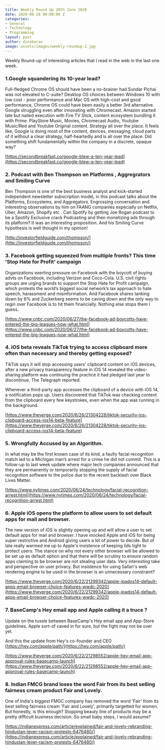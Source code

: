 ```yaml
---
title: Weekly Round Up 28th June 2020
date: 2020-06-28 00:00:00 Z
categories:
- General
- Technology
- Programming
layout: post
author: dinakaran
image: assets/images/weekly-roundup-2.jpg
---
```


Weekly Round-up of interesting articles that I read in the web in the last one week. 

### 1.Google squandering its 10-year lead?

Full-fledged Chrome OS should have been a no-brainer had Sundar Pichai was not elevated to C-suite? Desktop OS choices between Windows 10 with low cost - poor performance and Mac OS with high-cost and good performance, Chrome OS could have been easily a better 3rd alternative. Google struggling even after innovating with Chromecast. Amazon started late but nailed execution with Fire TV Stick, content ecosystem bundling it with Prime. PlayStore Music, Movies, Chromecast Audio, Youtube Music/Red and Youtube Original content. Strategy all over the place. It feels like, Google is doing most of the content, devices, messaging, cloud parts of it without a clear strategy, half-heartedly and is all over the place. Did something shift fundamentally within the company in a discrete, opaque way?

   [https://secondbreakfast.co/google-blew-a-ten-year-lead](https://secondbreakfast.co/google-blew-a-ten-year-lead)

### 2. Podcast with Ben Thompson on Platforms , Aggregrators and Smiling Curve

Ben Thompson is one of the best business analyst and kick-started independent newsletter subscription model, in this podcast talks about the Platforms, Ecosystems, and Aggregators. Engrossing conversation and interesting observations by him on FAANG companies especially on Netflix, Uber, Amazon, Shopify etc . Can Spotify by getting Joe Rogan podcast to be a Spotify Exclusive crack Podcasting and then monetizing ads through its platform? It was an interesting proposition. And his Smiling Curve hypothesis is well thought in my opinion!

   [http://investorfieldguide.com/thompson/](http://investorfieldguide.com/thompson/)

### 3. Facebook getting squeezed from multiple fronts? This time 'Stop Hate for Profit' campaign

Organizations exerting pressure on Facebook with the boycott of buying advts on Facebook, including Verizon and Coco-Cola. U.S. civil rights groups are urging brands to support the Stop Hate for Profit campaign, which protests the world’s biggest social network’s lax approach to hate speech, harassment and misinformation.  And Facebook shares tanking down by 8% and Zuckerberg seems to be caving down and the only way to regin over Facebook is to hit them financially. Nothing else stops them I guess.  

  [https://www.cnbc.com/2020/06/27/the-facebook-ad-boycotts-have-entered-the-big-leagues-now-what.html](https://www.cnbc.com/2020/06/27/the-facebook-ad-boycotts-have-entered-the-big-leagues-now-what.html)


### 4. iOS beta reveals TikTok trying to access clipboard more often than necessary and thereby getting exposed?

TikTok says it will stop accessing users’ clipboard content on iOS devices, after a new privacy transparency feature in iOS 14 revealed the video-sharing platform was continuing the practice it had pledged last year to discontinue, The Telegraph reported.

Whenever a third-party app accesses the clipboard of a device with iOS 14, a notification pops up. Users discovered that TikTok was checking content from the clipboard every few keystrokes, even when the app was running in the background. 

  [https://www.theverge.com/2020/6/26/21304228/tiktok-security-ios-clipboard-access-ios14-beta-feature](https://www.theverge.com/2020/6/26/21304228/tiktok-security-ios-clipboard-access-ios14-beta-feature)

### 5. Wrongfully Accused by an Algorithm.

In what may be the first known case of its kind, a faulty facial recognition match led to a Michigan man’s arrest for a crime he did not commit. This is a follow-up to last week update where major tech companies announced that they are permanently or temporarily stopping the supply of facial recognition software to the police due to the recent backlash over Black Lives Matter.  

  [https://www.nytimes.com/2020/06/24/technology/facial-recognition-arrest.html](https://www.nytimes.com/2020/06/24/technology/facial-recognition-arrest.html)


### 6. Apple iOS opens the platform to allow users to set default apps for mail and browser.  

The new version of iOS is slightly opening up and will allow a user to set default apps for mail and browser. I have mocked Apple and iOS for being super restrictive and Android giving users a lot of power to decide. But of late really warmed me up to Apple's insistence of keeping lids tight to protect users. The stance on why not every other browser will be allowed to be set up as default option and that there will be scrutiny to ensure random apps claiming to be browser are not stealing user data. Very interesting take and perspective on user privacy. But insistence for using Safari's web rendering engine to be used in the browser is an unnecessary constraint? 

[https://www.theverge.com/2020/6/22/21299342/apple-ipados14-default-apps-email-browser-choice-features-wwdc-2020](https://www.theverge.com/2020/6/22/21299342/apple-ipados14-default-apps-email-browser-choice-features-wwdc-2020)

### 7. BaseCamp's Hey email app and Apple calling it a truce ?

Update on the tussle between BaseCamp's Hey email app and App-Store guidelines. Apple sort-of caved in for sure, but the fight may not be over yet.

And this the update from Hey's co-founder and CEO [https://hey.com/apple/path/](https://hey.com/apple/path/) 

  [https://www.theverge.com/2020/6/22/21298552/apple-hey-email-app-approval-rules-basecamp-launch](https://www.theverge.com/2020/6/22/21298552/apple-hey-email-app-approval-rules-basecamp-launch)

### 8. Indian FMCG brand loses the word Fair from its best selling fairness cream product Fair and Lovely.  

One of India's biggest FMGC company has removed the word 'Fair' from its best selling fairness cream  'Fair and Lovely', primarily targetted for women. But honestly, is this enough? Stopping beauty line of products may be a pretty difficult business decision. So small baby steps, I would assume? 
 
  [https://indianexpress.com/article/explained/fair-and-lovely-rebranding-hindustan-lever-racism-protests-6476480/](https://indianexpress.com/article/explained/fair-and-lovely-rebranding-hindustan-lever-racism-protests-6476480/)
